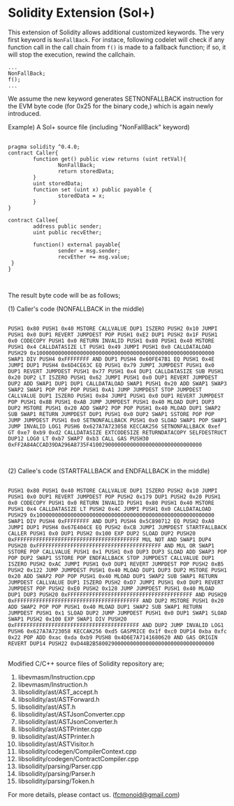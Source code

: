 # Solidity Extension (Sol+)

This extension of Solidity allows additional customized keywords.
The very first keyword is `NonFallBack`.
For instace, following codelet will check if any function call in  the call chain from `f()` is made to a fallback function; if so, it will stop the execution, rewind the callchain.

    ...
    NonFallBack;
    f();
    ...

We assume the new keyword generates SETNONFALLBACK instruction for the EVM byte code (for 0x25 for the binary code,) which is again newly introduced.

Example)
A Sol+ source file (including "NonFallBack" keyword)
<pre> <code>
pragma solidity ^0.4.0;
contract Caller{
        function get() public view returns (uint retVal){
                NonFallBack;
                return storedData;
        }
        uint storedData;
        function set (uint x) public payable {
                storedData = x;
        }
}

contract Callee{
        address public sender;
        uint public recvEther;

        function() external payable{
                sender = msg.sender;
                recvEther += msg.value;
 }
}

</code> </pre>

The result byte code will be as follows;

(1) Caller's code (NONFALLBACK in the middle)

<pre> <code>
PUSH1 0x80 PUSH1 0x40 MSTORE CALLVALUE DUP1 ISZERO PUSH2 0x10 JUMPI PUSH1 0x0 DUP1 REVERT JUMPDEST POP PUSH1 0xE2 DUP1 PUSH2 0x1F PUSH1 0x0 CODECOPY PUSH1 0x0 RETURN INVALID PUSH1 0x80 PUSH1 0x40 MSTORE PUSH1 0x4 CALLDATASIZE LT PUSH1 0x49 JUMPI PUSH1 0x0 CALLDATALOAD PUSH29 0x100000000000000000000000000000000000000000000000000000000 SWAP1 DIV PUSH4 0xFFFFFFFF AND DUP1 PUSH4 0x60FE47B1 EQ PUSH1 0x4E JUMPI DUP1 PUSH4 0x6D4CE63C EQ PUSH1 0x79 JUMPI JUMPDEST PUSH1 0x0 DUP1 REVERT JUMPDEST PUSH1 0x77 PUSH1 0x4 DUP1 CALLDATASIZE SUB PUSH1 0x20 DUP2 LT ISZERO PUSH1 0x62 JUMPI PUSH1 0x0 DUP1 REVERT JUMPDEST DUP2 ADD SWAP1 DUP1 DUP1 CALLDATALOAD SWAP1 PUSH1 0x20 ADD SWAP1 SWAP3 SWAP2 SWAP1 POP POP POP PUSH1 0xA1 JUMP JUMPDEST STOP JUMPDEST CALLVALUE DUP1 ISZERO PUSH1 0x84 JUMPI PUSH1 0x0 DUP1 REVERT JUMPDEST POP PUSH1 0x8B PUSH1 0xAB JUMP JUMPDEST PUSH1 0x40 MLOAD DUP1 DUP3 DUP2 MSTORE PUSH1 0x20 ADD SWAP2 POP POP PUSH1 0x40 MLOAD DUP1 SWAP2 SUB SWAP1 RETURN JUMPDEST DUP1 PUSH1 0x0 DUP2 SWAP1 SSTORE POP POP JUMP JUMPDEST PUSH1 0x0 SETNONFALLBACK PUSH1 0x0 SLOAD SWAP1 POP SWAP1 JUMP INVALID LOG1 PUSH6 0x627A7A723058 KECCAK256 SETNONFALLBACK 0xef GT 0xe7 0xb9 0xd2 CALLDATASIZE EXTCODESIZE RETURNDATACOPY SELFDESTRUCT DUP12 LOG0 LT 0xb7 SWAP7 0xb3 CALL GAS PUSH30 0xFF2A84ACCAD39DA296A8735F410029000000000000000000000000000000

</code> </pre>

(2) Callee's code (STARTFALLBACK and ENDFALLBACK in the middle)

<pre> <code>
PUSH1 0x80 PUSH1 0x40 MSTORE CALLVALUE DUP1 ISZERO PUSH2 0x10 JUMPI PUSH1 0x0 DUP1 REVERT JUMPDEST POP PUSH2 0x179 DUP1 PUSH2 0x20 PUSH1 0x0 CODECOPY PUSH1 0x0 RETURN INVALID PUSH1 0x80 PUSH1 0x40 MSTORE PUSH1 0x4 CALLDATASIZE LT PUSH2 0x4C JUMPI PUSH1 0x0 CALLDATALOAD PUSH29 0x100000000000000000000000000000000000000000000000000000000 SWAP1 DIV PUSH4 0xFFFFFFFF AND DUP1 PUSH4 0x5C890712 EQ PUSH2 0xA0 JUMPI DUP1 PUSH4 0x67E404CE EQ PUSH2 0xCB JUMPI JUMPDEST STARTFALLBACK CALLER PUSH1 0x0 DUP1 PUSH2 0x100 EXP DUP2 SLOAD DUP2 PUSH20 0xFFFFFFFFFFFFFFFFFFFFFFFFFFFFFFFFFFFFFFFF MUL NOT AND SWAP1 DUP4 PUSH20 0xFFFFFFFFFFFFFFFFFFFFFFFFFFFFFFFFFFFFFFFF AND MUL OR SWAP1 SSTORE POP CALLVALUE PUSH1 0x1 PUSH1 0x0 DUP3 DUP3 SLOAD ADD SWAP3 POP POP DUP2 SWAP1 SSTORE POP ENDFALLBACK STOP JUMPDEST CALLVALUE DUP1 ISZERO PUSH2 0xAC JUMPI PUSH1 0x0 DUP1 REVERT JUMPDEST POP PUSH2 0xB5 PUSH2 0x122 JUMP JUMPDEST PUSH1 0x40 MLOAD DUP1 DUP3 DUP2 MSTORE PUSH1 0x20 ADD SWAP2 POP POP PUSH1 0x40 MLOAD DUP1 SWAP2 SUB SWAP1 RETURN JUMPDEST CALLVALUE DUP1 ISZERO PUSH2 0xD7 JUMPI PUSH1 0x0 DUP1 REVERT JUMPDEST POP PUSH2 0xE0 PUSH2 0x128 JUMP JUMPDEST PUSH1 0x40 MLOAD DUP1 DUP3 PUSH20 0xFFFFFFFFFFFFFFFFFFFFFFFFFFFFFFFFFFFFFFFF AND PUSH20 0xFFFFFFFFFFFFFFFFFFFFFFFFFFFFFFFFFFFFFFFF AND DUP2 MSTORE PUSH1 0x20 ADD SWAP2 POP POP PUSH1 0x40 MLOAD DUP1 SWAP2 SUB SWAP1 RETURN JUMPDEST PUSH1 0x1 SLOAD DUP2 JUMP JUMPDEST PUSH1 0x0 DUP1 SWAP1 SLOAD SWAP1 PUSH2 0x100 EXP SWAP1 DIV PUSH20 0xFFFFFFFFFFFFFFFFFFFFFFFFFFFFFFFFFFFFFFFF AND DUP2 JUMP INVALID LOG1 PUSH6 0x627A7A723058 KECCAK256 0xd5 GASPRICE 0x1f 0xc0 DUP14 0xba 0xfc 0x22 POP ADD 0xac 0xda 0xb9 PUSH8 0x4D6E7A7141680620 AND GAS ORIGIN REVERT DUP14 PUSH22 0xD44B2B58002900000000000000000000000000000000
</code> </pre>

Modified C/C++ source files of Solidity repository are;

1. libevmasm/Instruction.cpp
2. libevmasm/Instruction.h
3. libsolidity/ast/AST_accept.h
4. libsolidity/ast/ASTForward.h
5. libsolidity/ast/AST.h
6. libsolidity/ast/ASTJsonConverter.cpp
7. libsolidity/ast/ASTJsonConverter.h
8. libsolidity/ast/ASTPrinter.cpp
9. libsolidity/ast/ASTPrinter.h
10. libsolidity/ast/ASTVisitor.h
11. libsolidity/codegen/CompilerContext.cpp
12. libsolidity/codegen/ContractCompiler.cpp
13. libsolidity/parsing/Parser.cpp
14. libsolidity/parsing/Parser.h 
15. libsolidity/parsing/Token.h



For more details, please contact us. (fcmonoid@gmail.com)
